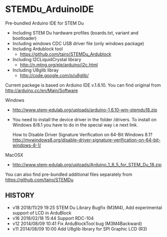 STEMDu_ArduinoIDE
=================

Pre-bundled Arduino IDE for STEM Du
- Including STEM Du hardware profiles (boards.txt, variant and bootloader)
- Including windows CDC USB driver file (only windows package)
- Including Ardublock tool
  - https://github.com/tairo/STEMDu_Ardublock
- Including I2CLiquidCrystal library
  - http://n.mtng.org/ele/arduino/i2c.html
- Including U8glib libray
  - http://code.google.com/p/u8glib/

Current packege is based on Arduino IDE v.1.6.10. You can find original from http://arduino.cc/en/Main/Software

Windows
* http://www.stem-edulab.org/uploads/arduino-1.6.10-win-stemdu18.zip
* You need to install the device driver in the folder /drivers. To install on Windows 8/8.1 you have to do in the special way i.e next link.

	How to Disable Driver Signature Verification on 64-Bit Windows 8.1? http://mywindows8.org/disable-driver-signature-verification-on-64-bit-windows-8-1/

MacOSX
* http://www.stem-edulab.org/uploads/Arduino_1_8_5_for_STEM_Du_18.zip

You can also find pre-bundled additional files separately from https://github.com/tairo/STEMDu

HISTORY
-------
- v18 2018/11/29 19:25 STEM Du Library Bugfix (M3M4), Add experimental support of LCD in ArduBlock
- v16 2018/02/18 15:44 Support RDC-104
- v12 2014/08/09 10:41 Fix ArduBlockTool bug (M3M4Backward)
- v11 2014/08/09 10:00 Add U8glib library for SPI Graphic LCD (R3)
